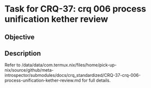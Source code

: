 # Task for CRQ-37: crq 006 process unification kether review

## Objective


## Description


Refer to /data/data/com.termux.nix/files/home/pick-up-nix/source/github/meta-introspector/submodules/docs/crq_standardized/CRQ-37-crq-006-process-unification-kether-review.md for full details.


